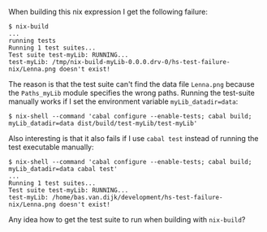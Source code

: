When building this nix expression I get the following failure:

    $ nix-build
    ...
    running tests
    Running 1 test suites...
    Test suite test-myLib: RUNNING...
    test-myLib: /tmp/nix-build-myLib-0.0.0.drv-0/hs-test-failure-nix/Lenna.png doesn't exist!

The reason is that the test suite can't find the data file `Lenna.png` because
the `Paths_myLib` module specifies the wrong paths. Running the test-suite
manually works if I set the environment variable `myLib_datadir=data`:

    $ nix-shell --command 'cabal configure --enable-tests; cabal build; myLib_datadir=data dist/build/test-myLib/test-myLib'

Also interesting is that it also fails if I use `cabal test` instead of running
the test executable manually:

    $ nix-shell --command 'cabal configure --enable-tests; cabal build; myLib_datadir=data cabal test'
    ...
    Running 1 test suites...
    Test suite test-myLib: RUNNING...
    test-myLib: /home/bas.van.dijk/development/hs-test-failure-nix/Lenna.png doesn't exist!

Any idea how to get the test suite to run when building with `nix-build`?
